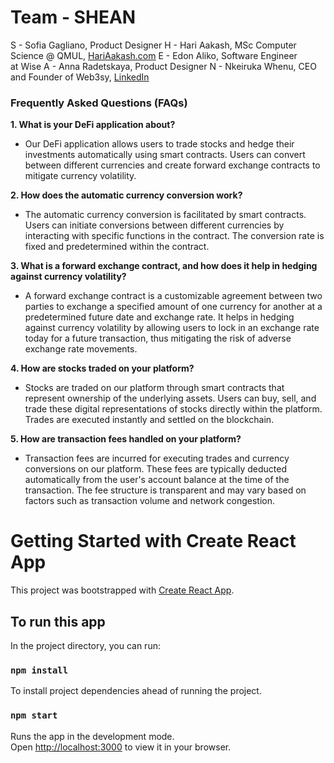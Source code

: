# Team - SHEAN

S - Sofia Gagliano, Product Designer
H - Hari Aakash, MSc Computer Science @ QMUL, [HariAakash.com](https://hariaakash.com)
E - Edon Aliko, Software Engineer at Wise
A - Anna Radetskaya, Product Designer
N - Nkeiruka Whenu, CEO and Founder of Web3sy, [LinkedIn](http://linkedin.com/in/nkeirukawhenu)

### Frequently Asked Questions (FAQs)

**1. What is your DeFi application about?**

- Our DeFi application allows users to trade stocks and hedge their investments automatically using smart contracts. Users can convert between different currencies and create forward exchange contracts to mitigate currency volatility.

**2. How does the automatic currency conversion work?**

- The automatic currency conversion is facilitated by smart contracts. Users can initiate conversions between different currencies by interacting with specific functions in the contract. The conversion rate is fixed and predetermined within the contract.

**3. What is a forward exchange contract, and how does it help in hedging against currency volatility?**

- A forward exchange contract is a customizable agreement between two parties to exchange a specified amount of one currency for another at a predetermined future date and exchange rate. It helps in hedging against currency volatility by allowing users to lock in an exchange rate today for a future transaction, thus mitigating the risk of adverse exchange rate movements.

**4. How are stocks traded on your platform?**

- Stocks are traded on our platform through smart contracts that represent ownership of the underlying assets. Users can buy, sell, and trade these digital representations of stocks directly within the platform. Trades are executed instantly and settled on the blockchain.

**5. How are transaction fees handled on your platform?**

- Transaction fees are incurred for executing trades and currency conversions on our platform. These fees are typically deducted automatically from the user's account balance at the time of the transaction. The fee structure is transparent and may vary based on factors such as transaction volume and network congestion.

# Getting Started with Create React App

This project was bootstrapped with [Create React App](https://github.com/facebook/create-react-app).

## To run this app

In the project directory, you can run:

### `npm install`

To install project dependencies ahead of running the project.

### `npm start`

Runs the app in the development mode.\
Open [http://localhost:3000](http://localhost:3000) to view it in your browser.
